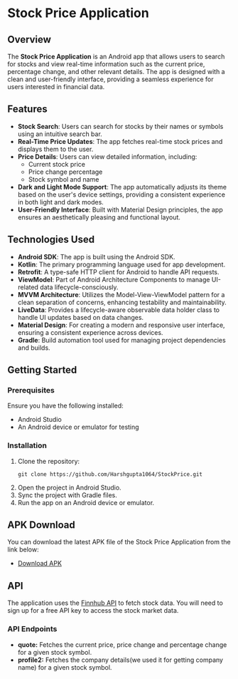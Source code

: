 <!DOCTYPE html>
<html lang="en">
  <h1>Stock Price Application</h1>

  <div class="section">
        <h2>Overview</h2>
        <p>The <strong>Stock Price Application</strong> is an Android app that allows users to search for stocks and view real-time information such as the current price, percentage change, and other relevant details. The app is designed with a clean and user-friendly interface, providing a seamless experience for users interested in financial data.</p>
    </div>

  <div class="section">
        <h2>Features</h2>
        <ul>
            <li><strong>Stock Search</strong>: Users can search for stocks by their names or symbols using an intuitive search bar.</li>
            <li><strong>Real-Time Price Updates</strong>: The app fetches real-time stock prices and displays them to the user.</li>
            <li><strong>Price Details</strong>: Users can view detailed information, including:
                <ul>
                    <li>Current stock price</li>
                    <li>Price change percentage</li>
                    <li>Stock symbol and name</li>
                </ul>
            </li>
            <li><strong>Dark and Light Mode Support</strong>: The app automatically adjusts its theme based on the user's device settings, providing a consistent experience in both light and dark modes.</li>
            <li><strong>User-Friendly Interface</strong>: Built with Material Design principles, the app ensures an aesthetically pleasing and functional layout.</li>
        </ul>
    </div>

  <div class="section">
        <h2>Technologies Used</h2>
        <ul>
            <li><strong>Android SDK</strong>: The app is built using the Android SDK.</li>
            <li><strong>Kotlin</strong>: The primary programming language used for app development.</li>
            <li><strong>Retrofit</strong>: A type-safe HTTP client for Android to handle API requests.</li>
            <li><strong>ViewModel</strong>: Part of Android Architecture Components to manage UI-related data lifecycle-consciously.</li>
            <li><strong>MVVM Architecture</strong>: Utilizes the Model-View-ViewModel pattern for a clean separation of concerns, enhancing testability and maintainability.</li>
            <li><strong>LiveData</strong>: Provides a lifecycle-aware observable data holder class to handle UI updates based on data changes.</li>
            <li><strong>Material Design</strong>: For creating a modern and responsive user interface, ensuring a consistent experience across devices.</li>
            <li><strong>Gradle</strong>: Build automation tool used for managing project dependencies and builds.</li>
        </ul>
    </div>

  <div class="section">
        <h2>Getting Started</h2>

  <h3>Prerequisites</h3>
        <p>Ensure you have the following installed:</p>
        <ul>
            <li>Android Studio</li>
            <li>An Android device or emulator for testing</li>
        </ul>

  <h3>Installation</h3>
        <ol>
            <li>Clone the repository:</li>
            <pre><code>git clone https://github.com/Harshgupta1064/StockPrice.git</code></pre>
            <li>Open the project in Android Studio.</li>
            <li>Sync the project with Gradle files.</li>
            <li>Run the app on an Android device or emulator.</li>
        </ol>
    </div>

  <div class="section">
        <h2>APK Download</h2>
        <p>You can download the latest APK file of the Stock Price Application from the link below:</p>
        <ul>
            <li><a href="https://drive.google.com/file/d/1dTAwM6Brg8WRwNsbCST_ub6bV1-qLL9P/view?usp=sharing" target="_blank">Download APK</a></li>
        </ul>
    </div>

  <div class="section">
        <h2>API</h2>
        <p>The application uses the <a href="https://finnhub.io/" target="_blank">Finnhub API</a> to fetch stock data. You will need to sign up for a free API key to access the stock market data.</p>

  <h3>API Endpoints</h3>
        <ul>
            <li><strong>quote:</strong> Fetches the current price, price change and percentage change for a given stock symbol.</li>
            <li><strong>profile2:</strong> Fetches the company details(we used it for getting company name) for a given stock symbol.</li>
        </ul>
    </div>

</body>
</html>

